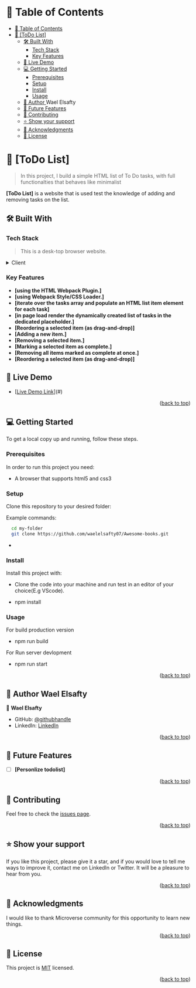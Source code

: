 <a name="readme-top"></a>

<!--
HOW TO USE:
This is an example of how you may give instructions on setting up your project locally.

Modify this file to match your project and remove sections that don't apply.

REQUIRED SECTIONS:
- Table of Contents
- About the Project
  - Built With
  - Live Demo
- Getting Started
- Authors
- Acknowledgements
- License

OPTIONAL SECTIONS:
- FAQ

After you're finished please remove all the comments and instructions!
-->

<div align="center">
  <!-- You are encouraged to replace this logo with your own! Otherwise you can also remove it. -->
  <!-- <img src="murple_logo.png" alt="logo" width="140"  height="auto" /> -->
  <br/>

  <!-- <h3><b>Microverse README Template</b></h3> -->

</div>

<!-- TABLE OF CONTENTS -->

# 📗 Table of Contents

- [📗 Table of Contents](#-table-of-contents)
- [📖 [ToDo List] <a name="about-project"></a>](#-todo-list-)
  - [🛠 Built With <a name="HTML and CSS"></a>](#-built-with-)
    - [Tech Stack <a name="Front end"></a>](#tech-stack-)
    - [Key Features](#key-features)
  - [🚀 Live Demo <a name="https://waelelsafty07.github.io/Todo-List/dist"></a>](#-live-demo-)
  - [💻 Getting Started <a name="getting-started"></a>](#-getting-started-)
    - [Prerequisites](#prerequisites)
    - [Setup](#setup)
    - [Install](#install)
    - [Usage](#usage)
  - [👥 Author <a name="authors">Wael Elsafty</a>](#-author-wael-elsafty)
  - [🔭 Future Features <a name="future-features"></a>](#-future-features-)
  - [🤝 Contributing <a name="contributing"></a>](#-contributing-)
  - [⭐️ Show your support <a name="support"></a>](#️-show-your-support-)
  - [🙏 Acknowledgments <a name="acknowledgements"></a>](#-acknowledgments-)
  - [📝 License <a name="license"></a>](#-license-)

<!-- PROJECT DESCRIPTION -->

# 📖 [ToDo List] <a name="about-project"></a>

> In this project, I build a simple HTML list of To Do tasks, with full functionalties that behaves like minimalist

**[ToDo List]** is a website that is used test the knowledge of adding and removing tasks on the list.

## 🛠 Built With <a name="HTML and CSS"></a>

### Tech Stack <a name="Front end"></a>

> This is a desk-top browser website.

<details>
  <summary>Client</summary>
  <ul>
    <li><a href="#">HTML</a></li>
    <li><a href="#">CSS</a></li>
    <li><a href="#">JS</a></li>
  </ul>
</details>

<!-- Features -->

### Key Features

- **[using the HTML Webpack Plugin.]**
- **[using Webpack Style/CSS Loader.]**
- **[iterate over the tasks array and populate an HTML list item element for each task]**
- **[in page load render the dynamically created list of tasks in the dedicated placeholder.]**
- **[Reordering a selected item (as drag-and-drop)]**
- **[Adding a new item.]**
- **[Removing a selected item.]**
- **[Marking a selected item as complete.]**
- **[Removing all items marked as complete at once.]**
- **[Reordering a selected item (as drag-and-drop)]**

<!-- LIVE DEMO -->

## 🚀 Live Demo <a name="https://waelelsafty07.github.io/Todo-List/dist"></a>

- [[Live Demo Link](https://waelelsafty07.github.io/Todo-List/dist)](#)

<p align="right">(<a href="#readme-top">back to top</a>)</p>

<!-- GETTING STARTED -->

## 💻 Getting Started <a name="getting-started"></a>

To get a local copy up and running, follow these steps.

### Prerequisites

In order to run this project you need:

- A browser that supports html5 and css3

### Setup

Clone this repository to your desired folder:

Example commands:

```sh
  cd my-folder
  git clone https://github.com/waelelsafty07/Awesome-books.git
```

-

### Install

Install this project with:

- Clone the code into your machine and run test in an editor of your choice(E.g VScode).

- npm install

### Usage

For build production version

- npm run build

For Run server devlopment

- npm run start

<p align="right">(<a href="#readme-top">back to top</a>)</p>

<!-- AUTHORS -->

## 👥 Author <a name="authors">Wael Elsafty</a>

👤 **Wael Elsafty**

- GitHub: [@githubhandle](https://github.com/waelelsafty07)
- LinkedIn: [LinkedIn](https://www.linkedin.com/in/waelelsafty07/)

<p align="right">(<a href="#readme-top">back to top</a>)</p>

<!-- FUTURE FEATURES -->

## 🔭 Future Features <a name="future-features"></a>

- [ ] **[Personlize todolist]**

<p align="right">(<a href="#readme-top">back to top</a>)</p>

## 🤝 Contributing <a name="contributing"></a>

Feel free to check the [issues page](https://github.com/katfogy/Awesome_books/issues).

<p align="right">(<a href="#readme-top">back to top</a>)</p>

<!-- SUPPORT -->

## ⭐️ Show your support <a name="support"></a>

If you like this project, please give it a star, and if you would love to tell me ways to improve it, contact me on LinkedIn or Twitter. It will be a pleasure to hear from you.

<p align="right">(<a href="#readme-top">back to top</a>)</p>

<!-- ACKNOWLEDGEMENTS -->

## 🙏 Acknowledgments <a name="acknowledgements"></a>

I would like to thank Microverse community for this opportunity to learn new things.

<p align="right">(<a href="#readme-top">back to top</a>)</p>

<!-- FAQ (optional) -->

<!-- LICENSE -->

## 📝 License <a name="license"></a>

This project is [MIT](./LICENSE) licensed.

<p align="right">(<a href="#readme-top">back to top</a>)</p>
